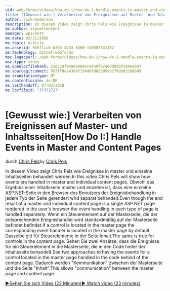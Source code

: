 ```yaml
---
uid: web-forms/videos/how-do-i/how-do-i-handle-events-in-master-and-content-pages
title: '[Gewusst wie:] Verarbeiten von Ereignissen auf Master- und Inhaltsseiten | Microsoft-Dokumentation'
author: rick-anderson
description: In diesem Video zeigt Chris Pels wie Ereignisse in master und einzelne Inhaltsseiten behandelt werden. Obwohl das Ergebnis einer Master- und einzelne Conte...
ms.author: aspnetcontent
manager: wpickett
ms.date: 02/21/2008
ms.topic: article
ms.assetid: 9b5f1ca6-b394-4b33-8b60-fd0587341482
ms.technology: dotnet-webforms
msc.legacyurl: /web-forms/videos/how-do-i/how-do-i-handle-events-in-master-and-content-pages
msc.type: video
ms.openlocfilehash: 210c19f94a0a004ace459f67a6dd81bf284eeb97
ms.sourcegitcommit: 953ff9ea4369f154d6fd0239599279ddd3280009
ms.translationtype: MT
ms.contentlocale: de-DE
ms.lasthandoff: 07/03/2018
ms.locfileid: "37372727"
---
```

<a name="how-do-i-handle-events-in-master-and-content-pages"></a><span data-ttu-id="c4373-104">[Gewusst wie:] Verarbeiten von Ereignissen auf Master- und Inhaltsseiten</span><span class="sxs-lookup"><span data-stu-id="c4373-104">[How Do I:] Handle Events in Master and Content Pages</span></span>
====================
<span data-ttu-id="c4373-105">durch [Chris Pels](https://twitter.com/chrispels)</span><span class="sxs-lookup"><span data-stu-id="c4373-105">by [Chris Pels](https://twitter.com/chrispels)</span></span>

<span data-ttu-id="c4373-106">In diesem Video zeigt Chris Pels wie Ereignisse in master und einzelne Inhaltsseiten behandelt werden.</span><span class="sxs-lookup"><span data-stu-id="c4373-106">In this video Chris Pels will show how events are handled in master and individual content pages.</span></span> <span data-ttu-id="c4373-107">Obwohl das Ergebnis einer Inhaltsseite master und einzelne ist, dass eine einzelne ASP.NET-Seite in den Browser des Benutzers der Ereignisbehandlung in jedem Typ der Seite gerendert wird separat behandelt.</span><span class="sxs-lookup"><span data-stu-id="c4373-107">Even though the end result of a master and individual content page is a single ASP.NET page rendered in the user's browser the event handling in each type of page is handled separately.</span></span> <span data-ttu-id="c4373-108">Wenn ein Steuerelement auf der Masterseite, die der entsprechenden Ereignishandler wird standardmäßig auf der Masterseite befindet befindet.</span><span class="sxs-lookup"><span data-stu-id="c4373-108">If a control is located in the master page the corresponding event handler is located in the master page by default.</span></span> <span data-ttu-id="c4373-109">Dasselbe gilt für Steuerelemente in der Seite Inhalt.</span><span class="sxs-lookup"><span data-stu-id="c4373-109">The same is true for controls in the content page.</span></span> <span data-ttu-id="c4373-110">Sehen Sie zwei Ansätze, dass die Ereignisse für ein Steuerelement in die Masterseite, die in den Code hinter der Inhaltsseite behandelt.</span><span class="sxs-lookup"><span data-stu-id="c4373-110">See two approaches to having the events for a control located in the master page handled in the code behind of the content page.</span></span> <span data-ttu-id="c4373-111">Dadurch werden "Kommunikation" zwischen der Masterseite und die Seite "Inhalt".</span><span class="sxs-lookup"><span data-stu-id="c4373-111">This allows "communication" between the master page and content page.</span></span>

[<span data-ttu-id="c4373-112">&#9654;Sehen Sie sich Video (23 Minuten)</span><span class="sxs-lookup"><span data-stu-id="c4373-112">&#9654; Watch video (23 minutes)</span></span>](https://channel9.msdn.com/Blogs/ASP-NET-Site-Videos/how-do-i-handle-events-in-master-and-content-pages)
